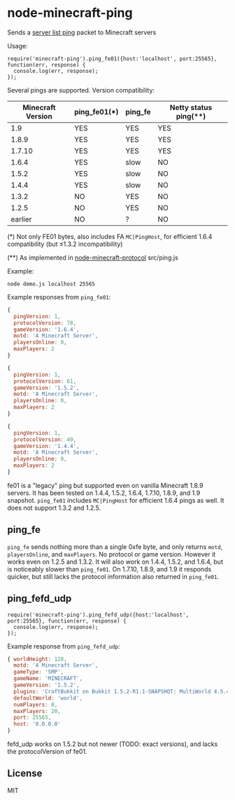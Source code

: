 # node-minecraft-ping

Sends a [server list ping](http://wiki.vg/Server_List_Ping#1.6) packet to Minecraft servers

Usage:

    require('minecraft-ping').ping_fe01({host:'localhost', port:25565}, function(err, response) {
      console.log(err, response);
    });

Several pings are supported. Version compatibility:

| Minecraft Version | ping_fe01(*) | ping_fe | Netty status ping(**)
| ------------- | ------------- | ------------- | -------------
| 1.9 | YES  | YES | YES
| 1.8.9 | YES  | YES | YES
| 1.7.10 | YES  | YES | YES
| 1.6.4 | YES  | slow | NO
| 1.5.2 | YES  | slow | NO
| 1.4.4 | YES  | slow | NO
| 1.3.2 | NO | YES | NO
| 1.2.5 | NO | YES | NO
| earlier | NO | ? | NO

(*) Not only FE01 bytes, also includes FA `MC|PingHost`, for efficient 1.6.4 compatibility (but ≤1.3.2 incompatibility)

(**) As implemented in [node-minecraft-protocol](https://github.com/PrismarineJS/node-minecraft-protocol) src/ping.js



Example:

    node demo.js localhost 25565

Example responses from `ping_fe01`:

```javascript
{
  pingVersion: 1,
  protocolVersion: 78,
  gameVersion: '1.6.4',
  motd: 'A Minecraft Server',
  playersOnline: 0,
  maxPlayers: 2
}

{
  pingVersion: 1,
  protocolVersion: 61,
  gameVersion: '1.5.2',
  motd: 'A Minecraft Server',
  playersOnline: 0,
  maxPlayers: 2
}

{
  pingVersion: 1,
  protocolVersion: 49,
  gameVersion: '1.4.4',
  motd: 'A Minecraft Server',
  playersOnline: 0,
  maxPlayers: 2
}
```

fe01 is a "legacy" ping but supported even on vanilla Minecraft 1.8.9 servers. It has been tested on
1.4.4, 1.5.2, 1.6.4, 1.7.10, 1.8.9, and 1.9 snapshot. `ping_fe01` includes `MC|PingHost` for efficient
1.6.4 pings as well. It does not support 1.3.2 and 1.2.5.

## ping_fe

`ping_fe` sends nothing more than a single 0xfe byte, and only returns `motd`, `playersOnline`, and
`maxPlayers`. No protocol or game version. However it works even on 1.2.5 and 1.3.2. It will also
work on 1.4.4, 1.5.2, and 1.6.4, but is noticeably slower than `ping_fe01`. On 1.7.10, 1.8.9, and 1.9
it responds quicker, but still lacks the protocol information also returned in `ping_fe01`.


## ping_fefd_udp

    require('minecraft-ping').ping_fefd_udp({host:'localhost', port:25565}, function(err, response) {
      console.log(err, response);
    });

Example response from `ping_fefd_udp`:

```javascript
{ worldHeight: 128,
  motd: 'A Minecraft Server',
  gameType: 'SMP',
  gameName: 'MINECRAFT',
  gameVersion: '1.5.2',
  plugins: 'CraftBukkit on Bukkit 1.5.2-R1.1-SNAPSHOT: MultiWorld 4.5.4; SilkSpawners 3.2.2; OpenInv 2.0.2; EnchantMore 2.0; WorldEdit 5.5.6',
  defaultWorld: 'world',
  numPlayers: 0,
  maxPlayers: 20,
  port: 25565,
  host: '0.0.0.0'
}
```

fefd_udp works on 1.5.2 but not newer (TODO: exact versions), and lacks the protocolVersion of fe01.

## License

MIT

